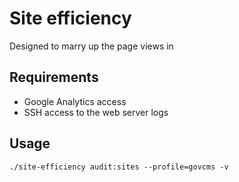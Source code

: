 # Site efficiency

Designed to marry up the page views in

## Requirements

* Google Analytics access
* SSH access to the web server logs

## Usage

```
./site-efficiency audit:sites --profile=govcms -v
```